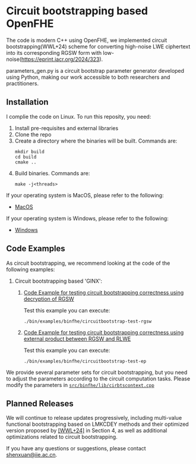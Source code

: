 Circuit bootstrapping based OpenFHE
=====================================

The code is modern C++ using OpenFHE, we implemented circuit bootstrapping(WWL+24) scheme for converting high-noise LWE ciphertext into its corresponding RGSW form with low-noise(https://eprint.iacr.org/2024/323).

parameters_gen.py is a circuit bootstrap parameter generator developed using Python, making our work accessible to both researchers and practitioners.

## Installation

I complie the code on Linux. To run this reposity, you need:
1. Install pre-requisites and external libraries
2. Clone the repo
3. Create a directory where the binaries will be built. Commands are:
    ```
    mkdir build
    cd build
    cmake ..
    ```
4. Build binaries. Commands are:
    ```
    make -j<threads>
    ```

If your operating system is MacOS, please refer to the following:

- [MacOS](https://openfhe-development.readthedocs.io/en/latest/sphinx_rsts/intro/installation/macos.html)

If your operating system is Windows, please refer to the following:

- [Windows](https://openfhe-development.readthedocs.io/en/latest/sphinx_rsts/intro/installation/windows.html)


## Code Examples

As circuit bootstrapping, we recommend looking at the code of the following examples:
   1. Circuit bootstrapping based 'GINX':
       1. [Code Example for testing circuit bootstrapping correctness using decryption of RGSW](src/binfhe/examples/circuitbootstrap-test-rgsw.cpp)

          Test this example you can execute:
          ```
          ./bin/examples/binfhe/circuitbootstrap-test-rgsw
          ```
       1. [Code Example for testing circuit bootstrapping correctness using external product between RGSW and RLWE](src/binfhe/examples/circuitbootstrap-test-ep.cpp)

            Test this example you can execute:
            ```
            ./bin/examples/binfhe/circuitbootstrap-test-ep
            ```

We provide several parameter sets for circuit bootstrapping, but you need to adjust the parameters according to the circuit computation tasks. Please modify the parameters in [`src/binfhe/lib/cirbtscontext.cpp`](src/binfhe/lib/cirbtscontext.cpp)



## Planned Releases

We will continue to release updates progressively, including multi-value functional bootstrapping based on LMKCDEY methods and their optimized version proposed by [[WWL+24]](https://eprint.iacr.org/2024/323) in Section 4, as well as additional optimizations related to circuit bootstrapping.

If you have any questions or suggestions, please contact shenxuan@iie.ac.cn.






